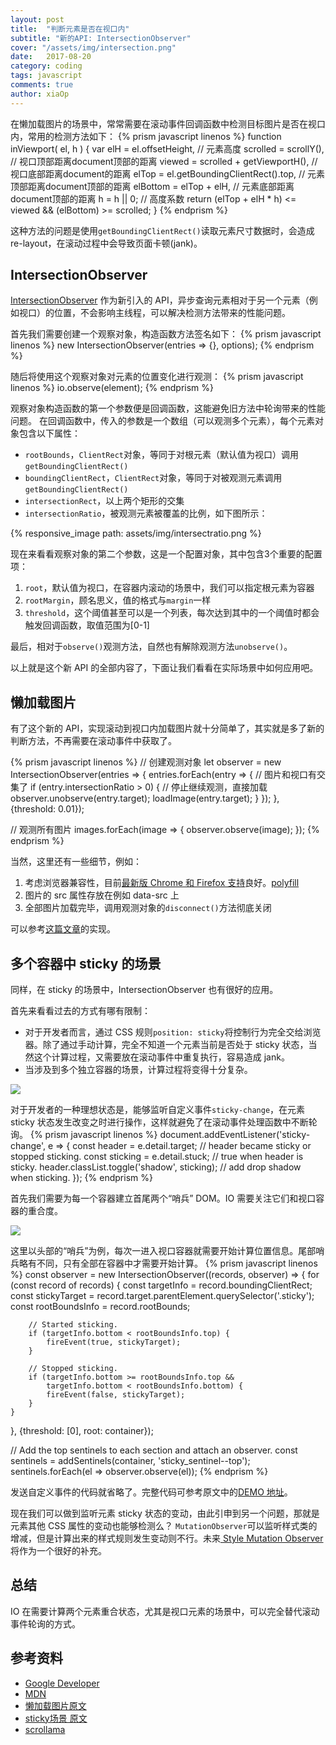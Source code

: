 ```yaml
---
layout: post
title:  "判断元素是否在视口内"
subtitle: "新的API: IntersectionObserver"
cover: "/assets/img/intersection.png"
date:   2017-08-20
category: coding
tags: javascript
comments: true
author: xiaOp
---
```


在懒加载图片的场景中，常常需要在滚动事件回调函数中检测目标图片是否在视口内，常用的检测方法如下：
{% prism javascript linenos %}
function inViewport( el, h ) {
    var elH = el.offsetHeight, // 元素高度
        scrolled = scrollY(), // 视口顶部距离document顶部的距离
        viewed = scrolled + getViewportH(), // 视口底部距离document的距离
        elTop = el.getBoundingClientRect().top, // 元素顶部距离document顶部的距离
        elBottom = elTop + elH, // 元素底部距离document顶部的距离
        h = h || 0; // 高度系数
    return (elTop + elH * h) <= viewed && (elBottom) >= scrolled;
}
{% endprism %}

这种方法的问题是使用`getBoundingClientRect()`读取元素尺寸数据时，会造成 re-layout，在滚动过程中会导致页面卡顿(jank)。

## IntersectionObserver

[IntersectionObserver](https://wicg.github.io/IntersectionObserver/) 作为新引入的 API，异步查询元素相对于另一个元素（例如视口）的位置，不会影响主线程，可以解决检测方法带来的性能问题。

首先我们需要创建一个观察对象，构造函数方法签名如下：
{% prism javascript linenos %}
new IntersectionObserver(entries => {}, options);
{% endprism %}

随后将使用这个观察对象对元素的位置变化进行观测：
{% prism javascript linenos %}
io.observe(element);
{% endprism %}

观察对象构造函数的第一个参数便是回调函数，这能避免旧方法中轮询带来的性能问题。
在回调函数中，传入的参数是一个数组（可以观测多个元素），每个元素对象包含以下属性：
* `rootBounds`，`ClientRect`对象，等同于对根元素（默认值为视口）调用`getBoundingClientRect()`
* `boundingClientRect`，`ClientRect`对象，等同于对被观测元素调用`getBoundingClientRect()`
* `intersectionRect`，以上两个矩形的交集
* `intersectionRatio`，被观测元素被覆盖的比例，如下图所示：

{% responsive_image path: assets/img/intersectratio.png %}

现在来看看观察对象的第二个参数，这是一个配置对象，其中包含3个重要的配置项：
1. `root`，默认值为视口，在容器内滚动的场景中，我们可以指定根元素为容器
2. `rootMargin`，顾名思义，值的格式与`margin`一样
3. `threshold`，这个阈值甚至可以是一个列表，每次达到其中的一个阈值时都会触发回调函数，取值范围为[0-1]

最后，相对于`observe()`观测方法，自然也有解除观测方法`unobserve()`。

以上就是这个新 API 的全部内容了，下面让我们看看在实际场景中如何应用吧。

## 懒加载图片

有了这个新的 API，实现滚动到视口内加载图片就十分简单了，其实就是多了新的判断方法，不再需要在滚动事件中获取了。

{% prism javascript linenos %}
// 创建观测对象
let observer = new IntersectionObserver(entries => {
    entries.forEach(entry => {
        // 图片和视口有交集了
        if (entry.intersectionRatio > 0) {
            // 停止继续观测，直接加载
            observer.unobserve(entry.target);
            loadImage(entry.target);
        }
    });
}, {threshold: 0.01});

// 观测所有图片
images.forEach(image => {
    observer.observe(image);
});
{% endprism %}

当然，这里还有一些细节，例如：
1. 考虑浏览器兼容性，目前[最新版 Chrome 和 Firefox 支持](https://caniuse.com/#feat=intersectionobserver)良好。[polyfill](https://github.com/WICG/IntersectionObserver/tree/gh-pages/polyfill)
2. 图片的 src 属性存放在例如 data-src 上
3. 全部图片加载完毕，调用观测对象的`disconnect()`方法彻底关闭

可以参考[这篇文章](https://deanhume.com/Home/BlogPost/lazy-loading-images-using-intersection-observer/10163)的实现。

## 多个容器中 sticky 的场景

同样，在 sticky 的场景中，IntersectionObserver 也有很好的应用。

首先来看看过去的方式有哪有限制：
* 对于开发者而言，通过 CSS 规则`position: sticky`将控制行为完全交给浏览器。除了通过手动计算，完全不知道一个元素当前是否处于 sticky 状态，当然这个计算过程，又需要放在滚动事件中重复执行，容易造成 jank。
* 当涉及到多个独立容器的场景，计算过程将变得十分复杂。

![](/assets/img/sticky-regions.png)

对于开发者的一种理想状态是，能够监听自定义事件`sticky-change`，在元素 sticky 状态发生改变之时进行操作，这样就避免了在滚动事件处理函数中不断轮询。
{% prism javascript linenos %}
document.addEventListener('sticky-change', e => {
    const header = e.detail.target;  // header became sticky or stopped sticking.
    const sticking = e.detail.stuck; // true when header is sticky.
    header.classList.toggle('shadow', sticking); // add drop shadow when sticking.
});
{% endprism %}

首先我们需要为每一个容器建立首尾两个“哨兵” DOM。IO 需要关注它们和视口容器的重合度。

![](/assets/img/sentinelanimation.gif)

这里以头部的“哨兵”为例，每次一进入视口容器就需要开始计算位置信息。尾部哨兵略有不同，只有全部在容器中才需要开始计算。
{% prism javascript linenos %}
const observer = new IntersectionObserver((records, observer) => {
    for (const record of records) {
        const targetInfo = record.boundingClientRect;
        const stickyTarget = record.target.parentElement.querySelector('.sticky');
        const rootBoundsInfo = record.rootBounds;

        // Started sticking.
        if (targetInfo.bottom < rootBoundsInfo.top) {
            fireEvent(true, stickyTarget);
        }

        // Stopped sticking.
        if (targetInfo.bottom >= rootBoundsInfo.top &&
            targetInfo.bottom < rootBoundsInfo.bottom) {
            fireEvent(false, stickyTarget);
        }
    }
}, {threshold: [0], root: container});

// Add the top sentinels to each section and attach an observer.
const sentinels = addSentinels(container, 'sticky_sentinel--top');
sentinels.forEach(el => observer.observe(el));
{% endprism %}

发送自定义事件的代码就省略了。完整代码可参考原文中的[DEMO 地址](https://ebidel.github.io/demos/sticky-position-event.html)。

现在我们可以做到监听元素 sticky 状态的变动，由此引申到另一个问题，那就是元素其他 CSS 属性的变动也能够检测么？
`MutationObserver`可以监听样式类的增减，但是计算出来的样式规则发生变动则不行。未来[ Style Mutation Observer](http://xml3d.org/xml3d/specification/styleobserver/)将作为一个很好的补充。

## 总结

IO 在需要计算两个元素重合状态，尤其是视口元素的场景中，可以完全替代滚动事件轮询的方式。

## 参考资料

* [Google Developer](https://developers.google.com/web/updates/2016/04/intersectionobserver)
* [MDN](https://hacks.mozilla.org/2017/08/intersection-observer-comes-to-firefox/)
* [懒加载图片原文](https://deanhume.com/Home/BlogPost/lazy-loading-images-using-intersection-observer/10163)
* [sticky场景 原文](https://developers.google.com/web/updates/2017/09/sticky-headers)
* [scrollama](https://github.com/russellgoldenberg/scrollama)
